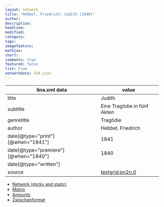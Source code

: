 ```yaml
---
layout: network
title: "Hebbel, Friedrich: Judith (1840)"
author:
description:
headline:
modified:
category:
tags:
imagefeature: 
mathjax: 
chart: 
comments: true
featured: false
list: true
networkdata: 324.json
---
```

lina.xml data  | value
------------- | -------------
title|Judith
subtitle|Eine Tragödie in fünf Akten
genretitle|Tragödie
author|Hebbel, Friedrich
date[@type="print"][@when="1841"]|1841
date[@type="premiere"][@when="1840"]|1840
date[@type="written"]|
source|[textgrid:pn2n.0](https://textgridlab.org/1.0/tgcrud-public/rest/textgrid:pn2n.0/data)



* [Network (sticky and static)](/network324)
* [Matrix](/matrix324)
* [Amounts](/amounts324)
* [Zwischenformat](/lina324 )
